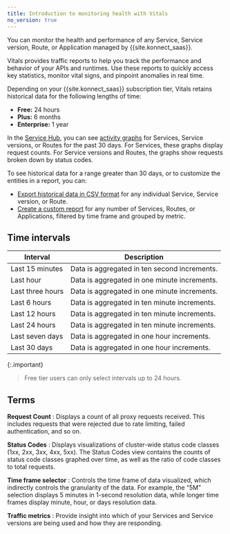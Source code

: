```yaml
---
title: Introduction to monitoring health with Vitals
no_version: true
---
```


You can monitor the health and performance of any Service, Service version,
Route, or Application managed by {{site.konnect_saas}}.

Vitals provides traffic reports to help you track the performance and
behavior of your APIs and runtimes. Use these reports to quickly access key
statistics, monitor vital signs, and pinpoint anomalies in real time.

Depending on your {{site.konnect_saas}} subscription tier, Vitals retains
historical data for the following lengths of time:
* **Free:** 24 hours
* **Plus:** 6 months
* **Enterprise:** 1 year

In the [Service Hub](https://cloud.konghq.com/servicehub/), you can see
[activity graphs](/konnect/vitals/analyze/) for Services, Service versions, or
Routes for the past 30 days.
For Services, these graphs display request counts. For Service versions and
Routes, the graphs show requests broken down by status codes.

To see historical data for a range greater than 30 days, or to customize the
entities in a report, you can:
* [Export historical data in CSV format](/konnect/vitals/analyze/) for any
individual Service, Service version, or Route.
* [Create a custom report](/konnect/vitals/generate-reports/) for any number of
Services, Routes, or Applications, filtered by time frame and grouped by metric.

## Time intervals

Interval | Description  
------|----------|
Last 15 minutes | Data is aggregated in ten second increments.
Last hour| Data is aggregated in one minute increments.
Last three hours | Data is aggregated in one minute increments.
Last 6 hours | Data is aggregated in ten minute increments.
Last 12 hours| Data is aggregated in ten minute increments. 
Last 24 hours| Data is aggregated in ten minute increments. 
Last seven days | Data is aggregated in one hour increments. 
Last 30 days | Data is aggregated in one hour increments.

{:.important}
> Free tier users can only select intervals up to 24 hours.

## Terms

**Request Count**
: Displays a count of all proxy requests received. This includes requests that
were rejected due to rate limiting, failed authentication, and so on.

**Status Codes**
: Displays visualizations of cluster-wide status code classes (1xx, 2xx, 3xx,
  4xx, 5xx). The Status Codes view contains the counts of status code classes
  graphed over time, as well as the ratio of code classes to total requests.

**Time frame selector**
: Controls the time frame of data visualized, which indirectly controls the
granularity of the data. For example, the “5M” selection displays 5 minutes in
1-second resolution data, while longer time frames display minute, hour, or
days resolution data.

**Traffic metrics**
: Provide insight into which of your Services and Service versions are being
used and how they are responding.